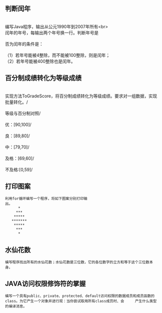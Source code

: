## 判断闰年
  <br>编写Java程序，输出从公元1990年到2007年所有\<br>
  <br>闰年的年号，每输出两个年号换一行。判断年号是</br>
  <br>否为闰年的条件是：</br>
  <br>（1）若年号能被4整除，而不能被100整除，则是闰年；</br>
      （2）若年号能被400整除也是闰年。    
    
        
            
                
                    
                        
                            
                                
                                    
 ## 百分制成绩转化为等级成绩
  <br>实现方法ToGradeScore，将百分制成绩转化为等级成绩。要求对一组数据，实现批量转化。/<br>
  <br>等级与百分制对照/<br>
  <br>优：[90,100]/<br>
  <br>良：[89,80]/<br>
  <br>中：[79,70]/<br>
  <br>及格：[69,60]/<br>
  <br>不及格:[0,59]/<br>
    







## 打印图案
    利用for循环编写一个程序，将如下图案分别打印输
    出。
          *
         ***
        *****
       *******
        *****
         ***
          *


## 水仙花数
    编写程序找出所有的水仙花数；水仙花数是三位数，它的各位数字的立方和等于这个三位数本身。

  
    
    
## JAVA访问权限修饰符的掌握
    编写一个具有public、private、protected、default访问权限的数据成员和成员函数的class。为它产生一个对象并进行观：当你尝试取用所有class成员时、会     产生什么类型的编译消息。
    


            
                
                    
                    
